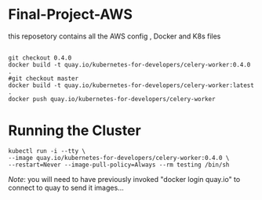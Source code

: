 # Final-Project-AWS

this reposetory contains all the AWS config , Docker and K8s files

## 

    git checkout 0.4.0
    docker build -t quay.io/kubernetes-for-developers/celery-worker:0.4.0 .
    #git checkout master
    docker build -t quay.io/kubernetes-for-developers/celery-worker:latest .
    docker push quay.io/kubernetes-for-developers/celery-worker

# Running the Cluster
    kubectl run -i --tty \
    --image quay.io/kubernetes-for-developers/celery-worker:0.4.0 \
    --restart=Never --image-pull-policy=Always --rm testing /bin/sh


_Note_:
you will need to have previously invoked "docker login quay.io" to connect to
quay to send it images...

